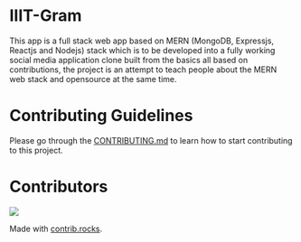 # IIIT-Gram
This app is a full stack web app based on MERN (MongoDB, Expressjs, Reactjs and Nodejs) stack which is to be developed into a fully working social media application clone built from the basics all based on contributions, the project is an attempt to teach people about the MERN web stack and opensource at the same time.

# Contributing Guidelines
Please go through the [CONTRIBUTING.md](https://github.com/XDRAGON2002/iiit-gram/blob/master/CONTRIBUTING.md) to learn how to start contributing to this project.

# Contributors
<a href="https://github.com/XDRAGON2002/iiit-gram/graphs/contributors">
  <img src="https://contrib.rocks/image?repo=XDRAGON2002/iiit-gram" />
</a>

Made with [contrib.rocks](https://contrib.rocks).

